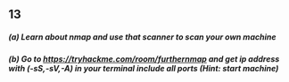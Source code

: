 ## 13

##### (a) Learn about nmap and use that scanner to scan your own machine
##### (b) Go to https://tryhackme.com/room/furthernmap and get ip address with (-sS,-sV,-A) in your terminal include all ports (Hint: start machine)
